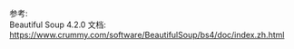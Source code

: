 参考:</br>
Beautiful Soup 4.2.0 文档:
https://www.crummy.com/software/BeautifulSoup/bs4/doc/index.zh.html
